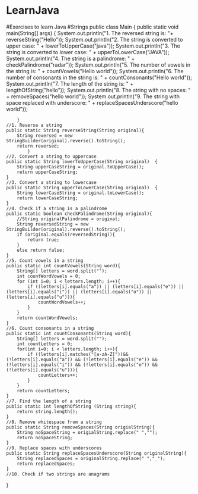 # LearnJava
#Exercises to learn Java
#Strings
public class Main {
    public static void main(String[] args) {
            System.out.println("1. The reversed string is: "+ reverseString("Hello"));
            System.out.println("2. The string is converted to upper case: " + lowerToUpperCase("java"));
            System.out.println("3. The string is converted to lower case: " + upperToLowerCase("JAVA"));
            System.out.println("4. The string is a palindrome: " + checkPalindrome("radar"));
            System.out.println("5. The number of vowels in the string is: " + countVowels("Hello world"));
            System.out.println("6. The number of consonants in the string is: " + countConsonants("Hello world"));
            System.out.println("7. The length of the string is: " + lengthOfString("hello"));
            System.out.println("8. The string with no spaces: " + removeSpaces("hello world"));
            System.out.println("9. The string with space replaced with underscore: " + replaceSpacesUnderscore("hello world"));

        }
    //1. Reverse a string
    public static String reverseString(String original){
        String reversed = new StringBuilder(original).reverse().toString();
        return reversed;
            }
    //2. Convert a string to uppercase
    public static String lowerToUpperCase(String original)  {
        String upperCaseString = original.toUpperCase();
        return upperCaseString;
    }
    //3. Convert a string to lowercase
    public static String upperToLowerCase(String original)  {
        String lowerCaseString = original.toLowerCase();
        return lowerCaseString;
    }
    //4. Check if a string is a palindrome
    public static boolean checkPalindrome(String original){
        //String originalPalindrome = original;
        String reversedString = new StringBuilder(original).reverse().toString();
        if (original.equals(reversedString)){
            return true;
        }
        else return false;
    }
    //5. Count vowels in a string
    public static int countVowels(String word){
        String[] letters = word.split("");
        int countWordVowels = 0;
        for (int i=0; i < letters.length; i++){
            if ((letters[i].equals("a")) || (letters[i].equals("e")) || (letters[i].equals("i")) || (letters[i].equals("o")) || (letters[i].equals("u"))){
                countWordVowels++;
            }
        }
        return countWordVowels;
    }
    //6. Count consonants in a string
    public static int countConsonants(String word){
        String[] letters = word.split("");
        int countLetters = 0;
        for(int i=0; i < letters.length; i++){
            if ((letters[i].matches("[a-zA-Z]"))&&(!letters[i].equals("a")) && (!letters[i].equals("e")) && (!letters[i].equals("i")) && (!letters[i].equals("o")) && (!letters[i].equals("u"))){
                countLetters++;
            }
        }
        return countLetters;
    }
    //7. Find the length of a string
    public static int lengthOfString (String string){
        return string.length();
    }
    //8. Remove whitespace from a string
    public static String removeSpaces(String origialString){
        String noSpaceString = origialString.replace(" ","");
        return noSpaceString;
    }
    //9. Replace spaces with underscores
    public static String replaceSpacesUnderscore(String originalString){
        String replacedSpaces = originalString.replace(" ","_");
        return replacedSpaces;
    }
    //10. Check if two strings are anagrams
    
}
